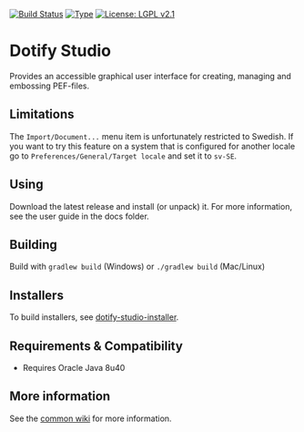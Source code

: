 [![Build Status](https://travis-ci.org/brailleapps/dotify-studio.svg)](https://travis-ci.org/brailleapps/dotify-studio)
[![Type](https://img.shields.io/badge/type-application-blue.svg)](https://github.com/brailleapps/wiki/wiki/Types)
[![License: LGPL v2.1](https://img.shields.io/badge/License-LGPL%20v2%2E1%20%28or%20later%29-blue.svg)](https://www.gnu.org/licenses/lgpl-2.1)

# Dotify Studio #
Provides an accessible graphical user interface for creating, managing and embossing PEF-files.

## Limitations ##
The `Import/Document...` menu item is unfortunately restricted to Swedish. If you want to try this feature on a system that
is configured for another locale go to `Preferences/General/Target locale` and set it to `sv-SE`.

## Using ##
Download the latest release and install (or unpack) it. For more information, see the user guide in the docs folder.

## Building ##
Build with `gradlew build` (Windows) or `./gradlew build` (Mac/Linux)

## Installers ##
To build installers, see [dotify-studio-installer](https://github.com/brailleapps/dotify-studio-installer).

## Requirements & Compatibility ##
 - Requires Oracle Java 8u40

## More information ##
See the [common wiki](https://github.com/brailleapps/wiki/wiki) for more information.